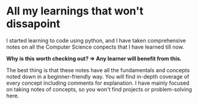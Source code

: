 # All my learnings that won't dissapoint

I started learning to code using python, and I have taken comprehensive notes on all the Computer Science conpects that I have learned till now.

**Why is this worth checking out? => Any learner will benefit from this.**

The best thing is that these notes have all the fundamentals and concepts noted down in a beginner-friendly way. 
You will find in-depth coverage of every concept including comments for explanation.
I have mainly focused on taking notes of concepts, so you won't find projects or problem-solving here. 


